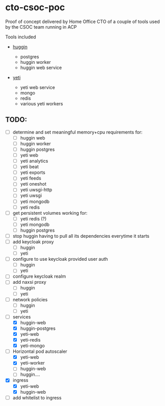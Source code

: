# cto-csoc-poc

Proof of concept delivered by Home Office CTO of a couple of tools used by the CSOC team running in ACP

Tools included
  - [huggin](https://github.com/huginn/huginn)
    - postgres
    - huggin worker
    - huggin web service

  - [yeti](https://github.com/yeti-platform/yeti)
    - yeti web service
    - mongo
    - redis
    - various yeti workers

## TODO:

- [ ] determine and set meaningful memory+cpu requirements for:
  - [ ] huggin web
  - [ ] huggin worker
  - [ ] huggin postgres
  - [ ] yeti web
  - [ ] yeti analytics
  - [ ] yeti beat
  - [ ] yeti exports
  - [ ] yeti feeds
  - [ ] yeti oneshot
  - [ ] yeti uwsgi-http
  - [ ] yeti uwsgi
  - [ ] yeti mongodb
  - [ ] yeti redis
- [ ] get persistent volumes working for:
  - [ ] yeti redis (?)
  - [ ] yeti mongodb
  - [ ] huggin postgres
- [ ] stop huggin having to pull all its dependencies everytime it starts
- [ ] add keycloak proxy
  - [ ] huggin
  - [ ] yeti  
- [ ] configure to use keycloak provided user auth
  - [ ] huggin
  - [ ] yeti  
- [ ] configure keycloak realm
- [ ] add naxsi proxy
  - [ ] huggin
  - [ ] yeti  
- [ ] network policies
  - [ ] huggin
  - [ ] yeti  
- [ ] services
  - [x] huggin-web
  - [x] huggin-postgres
  - [x] yeti-web
  - [x] yeti-redis
  - [x] yeti-mongo
- [ ] Horizontal pod autoscaler
  - [x] yeti-web
  - [x] yeti-worker
  - [ ] huggin-web
  - [ ] huggin....
- [x] ingress
  - [x] yeti-web
  - [x] huggin-web
- [ ] add whitelist to ingress
